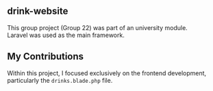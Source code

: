 ## drink-website
This group project (Group 22) was part of an university module. <br>
Laravel was used as the main framework.

## My Contributions
Within this project, I focused exclusively on the frontend development, particularly the `drinks.blade.php` file.
